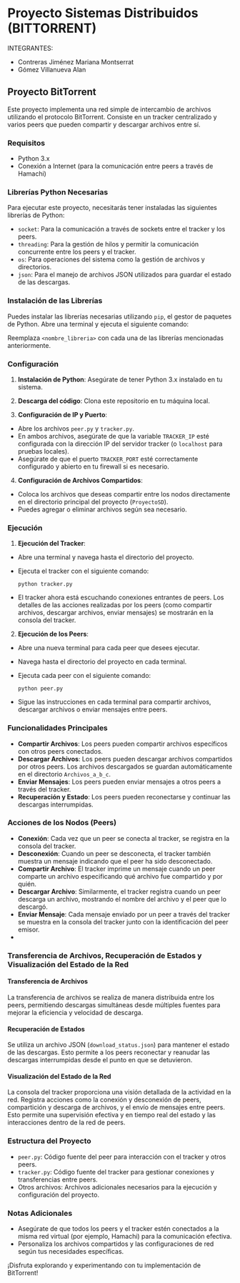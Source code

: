 # Proyecto Sistemas Distribuidos (BITTORRENT)

INTEGRANTES:
- Contreras Jiménez Mariana Montserrat
- Gómez Villanueva Alan


## Proyecto BitTorrent

Este proyecto implementa una red simple de intercambio de archivos utilizando el protocolo BitTorrent. Consiste en un tracker centralizado y varios peers que pueden compartir y descargar archivos entre sí.

### Requisitos

- Python 3.x
- Conexión a Internet (para la comunicación entre peers a través de Hamachi)

### Librerías Python Necesarias

Para ejecutar este proyecto, necesitarás tener instaladas las siguientes librerías de Python:

- `socket`: Para la comunicación a través de sockets entre el tracker y los peers.
- `threading`: Para la gestión de hilos y permitir la comunicación concurrente entre los peers y el tracker.
- `os`: Para operaciones del sistema como la gestión de archivos y directorios.
- `json`: Para el manejo de archivos JSON utilizados para guardar el estado de las descargas.

### Instalación de las Librerías

Puedes instalar las librerías necesarias utilizando `pip`, el gestor de paquetes de Python. Abre una terminal y ejecuta el siguiente comando:


Reemplaza `<nombre_libreria>` con cada una de las librerías mencionadas anteriormente.

### Configuración

1. **Instalación de Python**: Asegúrate de tener Python 3.x instalado en tu sistema.

2. **Descarga del código**: Clona este repositorio en tu máquina local.


3. **Configuración de IP y Puerto**:

- Abre los archivos `peer.py` y `tracker.py`.
- En ambos archivos, asegúrate de que la variable `TRACKER_IP` esté configurada con la dirección IP del servidor tracker (o `localhost` para pruebas locales).
- Asegúrate de que el puerto `TRACKER_PORT` esté correctamente configurado y abierto en tu firewall si es necesario.

4. **Configuración de Archivos Compartidos**:

- Coloca los archivos que deseas compartir entre los nodos directamente en el directorio principal del proyecto (`ProyectoSD`).
- Puedes agregar o eliminar archivos según sea necesario.

### Ejecución

1. **Ejecución del Tracker**:

- Abre una terminal y navega hasta el directorio del proyecto.
- Ejecuta el tracker con el siguiente comando:

  ```
  python tracker.py
  ```

- El tracker ahora está escuchando conexiones entrantes de peers. Los detalles de las acciones realizadas por los peers (como compartir archivos, descargar archivos, enviar mensajes) se mostrarán en la consola del tracker.

2. **Ejecución de los Peers**:

- Abre una nueva terminal para cada peer que desees ejecutar.
- Navega hasta el directorio del proyecto en cada terminal.
- Ejecuta cada peer con el siguiente comando:

  ```
  python peer.py
  ```

- Sigue las instrucciones en cada terminal para compartir archivos, descargar archivos o enviar mensajes entre peers.

### Funcionalidades Principales

- **Compartir Archivos**: Los peers pueden compartir archivos específicos con otros peers conectados.
- **Descargar Archivos**: Los peers pueden descargar archivos compartidos por otros peers. Los archivos descargados se guardan automáticamente en el directorio `Archivos_a_b_c`.
- **Enviar Mensajes**: Los peers pueden enviar mensajes a otros peers a través del tracker.
- **Recuperación y Estado**: Los peers pueden reconectarse y continuar las descargas interrumpidas.

### Acciones de los Nodos (Peers)

- **Conexión**: Cada vez que un peer se conecta al tracker, se registra en la consola del tracker.
- **Desconexión**: Cuando un peer se desconecta, el tracker también muestra un mensaje indicando que el peer ha sido desconectado.
- **Compartir Archivo**: El tracker imprime un mensaje cuando un peer comparte un archivo especificando qué archivo fue compartido y por quién.
- **Descargar Archivo**: Similarmente, el tracker registra cuando un peer descarga un archivo, mostrando el nombre del archivo y el peer que lo descargó.
- **Enviar Mensaje**: Cada mensaje enviado por un peer a través del tracker se muestra en la consola del tracker junto con la identificación del peer emisor.
- 
### Transferencia de Archivos, Recuperación de Estados y Visualización del Estado de la Red

#### Transferencia de Archivos
La transferencia de archivos se realiza de manera distribuida entre los peers, permitiendo descargas simultáneas desde múltiples fuentes para mejorar la eficiencia y velocidad de descarga.

#### Recuperación de Estados
Se utiliza un archivo JSON (`download_status.json`) para mantener el estado de las descargas. Esto permite a los peers reconectar y reanudar las descargas interrumpidas desde el punto en que se detuvieron.

#### Visualización del Estado de la Red
La consola del tracker proporciona una visión detallada de la actividad en la red. Registra acciones como la conexión y desconexión de peers, compartición y descarga de archivos, y el envío de mensajes entre peers. Esto permite una supervisión efectiva y en tiempo real del estado y las interacciones dentro de la red de peers.

### Estructura del Proyecto

- `peer.py`: Código fuente del peer para interacción con el tracker y otros peers.
- `tracker.py`: Código fuente del tracker para gestionar conexiones y transferencias entre peers.
- Otros archivos: Archivos adicionales necesarios para la ejecución y configuración del proyecto.

### Notas Adicionales

- Asegúrate de que todos los peers y el tracker estén conectados a la misma red virtual (por ejemplo, Hamachi) para la comunicación efectiva.
- Personaliza los archivos compartidos y las configuraciones de red según tus necesidades específicas.

¡Disfruta explorando y experimentando con tu implementación de BitTorrent!
